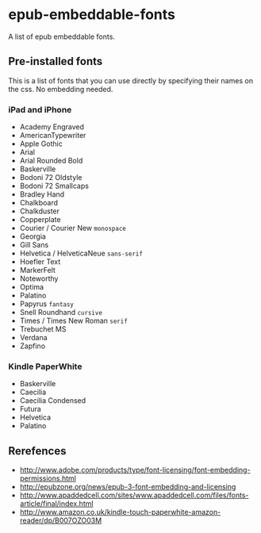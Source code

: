 # epub-embeddable-fonts

A list of epub embeddable fonts.

## Pre-installed fonts

This is a list of fonts that you can use directly by specifying their names on the css. No embedding needed.

### iPad and iPhone

* Academy Engraved
* AmericanTypewriter
* Apple Gothic
* Arial
* Arial Rounded Bold
* Baskerville
* Bodoni 72 Oldstyle
* Bodoni 72 Smallcaps
* Bradley Hand
* Chalkboard
* Chalkduster
* Copperplate
* Courier / Courier New `monospace`
* Georgia
* Gill Sans
* Helvetica / HelveticaNeue `sans-serif`
* Hoefler Text
* MarkerFelt
* Noteworthy
* Optima
* Palatino
* Papyrus `fantasy`
* Snell Roundhand `cursive`
* Times / Times New Roman `serif`
* Trebuchet MS
* Verdana
* Zapfino
 
### Kindle PaperWhite

* Baskerville
* Caecilia
* Caecilia Condensed
* Futura
* Helvetica
* Palatino

## Rerefences

* http://www.adobe.com/products/type/font-licensing/font-embedding-permissions.html
* http://epubzone.org/news/epub-3-font-embedding-and-licensing
* http://www.apaddedcell.com/sites/www.apaddedcell.com/files/fonts-article/final/index.html
* http://www.amazon.co.uk/kindle-touch-paperwhite-amazon-reader/dp/B007OZO03M
